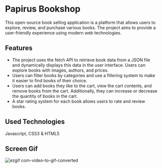 ﻿# Papirus Bookshop

This open-source book selling application is a platform that allows users to explore, review, and purchase various books. The project aims to provide a user-friendly experience using modern web technologies.

## Features

* The project uses the fetch API to retrieve book data from a JSON file and dynamically displays this data in the user interface. Users can explore books with images, authors, and prices.
* Users can filter books by categories and use a filtering system to make it easier to find books of their choice.
* Users can add books they like to the cart, view the cart contents, and remove books from the cart. Additionally, they can increase or decrease the quantity of books in the cart.
* A star rating system for each book allows users to rate and review books.

## Used Technologies

Javascript, CSS3 & HTML5

## Screen Gif

![ezgif com-video-to-gif-converted](https://github.com/serhatakhan/PapirusBookshop/assets/147662915/e43fffcb-e522-4106-8a5e-76f76c4f1e35)

